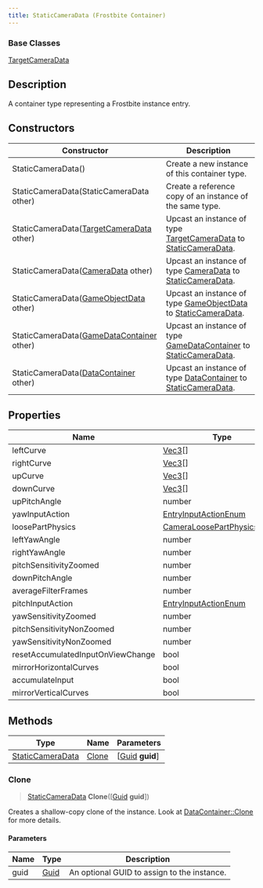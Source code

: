 ```yaml
---
title: StaticCameraData (Frostbite Container)
---
```

### Base Classes

[TargetCameraData](TargetCameraData)

## Description

A container type representing a Frostbite instance entry.

## Constructors

| Constructor                                                                 | Description                                                                                                             |
| --------------------------------------------------------------------------- | ----------------------------------------------------------------------------------------------------------------------- |
| StaticCameraData()                                                          | Create a new instance of this container type.                                                                           |
| StaticCameraData(StaticCameraData other)                                    | Create a reference copy of an instance of the same type.                                                                |
| StaticCameraData([TargetCameraData](TargetCameraData) other)                | Upcast an instance of type [TargetCameraData](TargetCameraData) to [StaticCameraData](StaticCameraData).                |
| StaticCameraData([CameraData](CameraData) other)                            | Upcast an instance of type [CameraData](CameraData) to [StaticCameraData](StaticCameraData).                            |
| StaticCameraData([GameObjectData](GameObjectData) other)                    | Upcast an instance of type [GameObjectData](GameObjectData) to [StaticCameraData](StaticCameraData).                    |
| StaticCameraData([GameDataContainer](GameDataContainer) other)              | Upcast an instance of type [GameDataContainer](GameDataContainer) to [StaticCameraData](StaticCameraData).              |
| StaticCameraData([DataContainer](/vext/ref/cls/shr/datacontainer) other) | Upcast an instance of type [DataContainer](/vext/ref/cls/shr/datacontainer) to [StaticCameraData](StaticCameraData). |

## Properties

| Name                              | Type                                                         | Description |
| --------------------------------- | ------------------------------------------------------------ | ----------- |
| leftCurve                         | [Vec3](/vext/ref/cls/shr/Vec3)\[\]                        |             |
| rightCurve                        | [Vec3](/vext/ref/cls/shr/Vec3)\[\]                        |             |
| upCurve                           | [Vec3](/vext/ref/cls/shr/Vec3)\[\]                        |             |
| downCurve                         | [Vec3](/vext/ref/cls/shr/Vec3)\[\]                        |             |
| upPitchAngle                      | number                                                       |             |
| yawInputAction                    | [EntryInputActionEnum](EntryInputActionEnum)                 |             |
| loosePartPhysics                  | [CameraLoosePartPhysicsData](CameraLoosePartPhysicsData)\[\] |             |
| leftYawAngle                      | number                                                       |             |
| rightYawAngle                     | number                                                       |             |
| pitchSensitivityZoomed            | number                                                       |             |
| downPitchAngle                    | number                                                       |             |
| averageFilterFrames               | number                                                       |             |
| pitchInputAction                  | [EntryInputActionEnum](EntryInputActionEnum)                 |             |
| yawSensitivityZoomed              | number                                                       |             |
| pitchSensitivityNonZoomed         | number                                                       |             |
| yawSensitivityNonZoomed           | number                                                       |             |
| resetAccumulatedInputOnViewChange | bool                                                         |             |
| mirrorHorizontalCurves            | bool                                                         |             |
| accumulateInput                   | bool                                                         |             |
| mirrorVerticalCurves              | bool                                                         |             |

## Methods

| Type                                 | Name            | Parameters                                     |
| ------------------------------------ | --------------- | ---------------------------------------------- |
| [StaticCameraData](StaticCameraData) | [Clone](#clone) | \[[Guid](/vext/ref/cls/shr/guid) **guid**\] |

### Clone

> [StaticCameraData](StaticCameraData) **Clone**(\[[Guid](/vext/ref/cls/shr/guid) **guid**\])

Creates a shallow-copy clone of the instance. Look at [DataContainer::Clone](/vext/ref/cls/shr/datacontainer#clone) for more details.

#### Parameters

| Name | Type         | Description                                 |
| ---- | ------------ | ------------------------------------------- |
| guid | [Guid](Guid) | An optional GUID to assign to the instance. |

